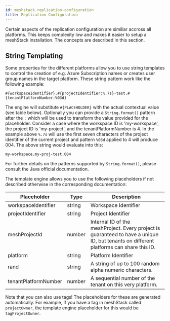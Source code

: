 ```yaml
---
id: meshstack.replication-configuration
title: Replication Configuration
---
```


Certain aspects of the replication configuration are similiar accross all platforms. This keeps complexity low and makes it easier to setup a meshStack installation. The concepts are described in this section.

## String Templating

Some properties for the different platforms allow you to use string templates to control the creation of e.g. Azure Subscription names or creates user group names in the target platform.
These string pattern work like the following example:

```text
#{workspaceIdentifier}.#{projectIdentifier:%.7s}-test.#{tenantPlatformNumber:%03d}
```

The engine will substitute `#{PLACEHOLDER}` with the actual contextual value (see table below). Optionally you can provide a `String.format()` pattern after the `:` which will be used to transform the value provided for the placeholder. Consider a case where the workspace ID is 'my-workspace', the project ID is 'my-project', and the tenantPlatformNumber is 4. In the example above `%.7s` will use the first seven characters of the project identifier of the current project and pattern `%03d` applied to 4 will produce 004. The above string would evaluate into this:

```text
my-workspace.my-proj-test.004
```

For further details on the patterns supported by `String.format()`, please consult the Java official documentation.

The template engine allows you to use the following placeholders if not described otherwise in the corresponding documentation:

| Placeholder          | Type   | Description                                                                                                                            |
|----------------------| ------ | -------------------------------------------------------------------------------------------------------------------------------------- |
| workspaceIdentifier  | string | Workspace Identifier                                                                                                                    |
| projectIdentifier    | string | Project Identifier                                                                                                                     |
| meshProjectId        | number | Internal ID of the meshProject. Every project is guaranteed to have a unique ID, but tenants on different platforms can share this ID. |
| platform             | string | Platform Identifier                                                                                                                   |
| rand                 | string | A string of up to 100 random alpha numeric characters.                                                                                 |
| tenantPlatformNumber | number | A sequential number of the tenant on this very platform.                                                                               |

Note that you can also use tags! The placeholders for these are generated automatically. For example, if you have a tag
in meshStack called `projectOwner`, the template engine placeholder for this would be `tagProjectOwner`.
